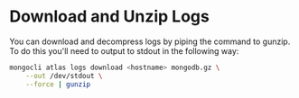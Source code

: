# Download and Unzip Logs

You can download and decompress logs by piping the command to gunzip.
To do this you'll need to output to stdout in the following way: 

```bash
mongocli atlas logs download <hostname> mongodb.gz \
    --out /dev/stdout \
    --force | gunzip
```
